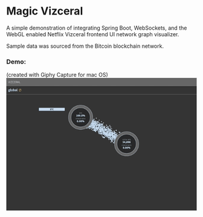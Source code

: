 # Magic Vizceral
A simple demonstration of integrating Spring Boot, WebSockets, and the WebGL enabled Netflix Vizceral frontend UI network graph visualizer.

Sample data was sourced from the Bitcoin blockchain network.

### Demo:
(created with Giphy Capture for mac OS)
<br />
<img src="images/screencast.gif?raw=true" width="640px" >

